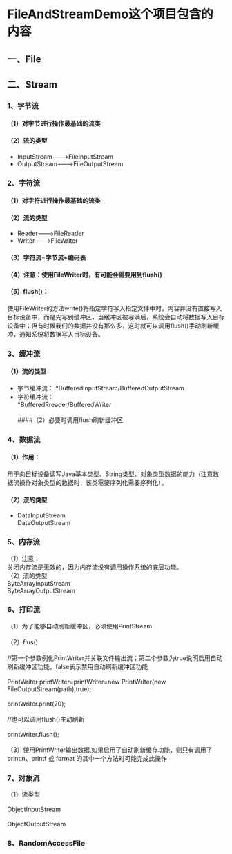 # FileAndStreamDemo这个项目包含的内容

## 一、File


## 二、Stream

### 1、字节流
#### （1）对字节进行操作最基础的流类
#### （2）流的类型
  * InputStream--->FileInputStream<br>  
  * OutputStream--->FileOutputStream<br>  

### 2、字符流
#### （1）对字符进行操作最基础的流类
#### （2）流的类型
  * Reader--->FileReader<br>  
  * Writer--->FileWriter<br>  
#### （3）字符流=字节流+编码表
#### （4）注意：使用FileWriter时，有可能会需要用到flush()
#### （5）flush()：
使用FileWriter的方法write()将指定字符写入指定文件中时，内容并没有直接写入目标设备中，而是先写到缓冲区，当缓冲区被写满后，系统会自动将数据写入目标设备中；但有时候我们的数据并没有那么多，这时就可以调用flush()手动刷新缓冲，通知系统将数据写入目标设备。

### 3、缓冲流
#### （1）流的类型
  * 字节缓冲流：
  <Tab>*BufferedInputStream/BufferedOutputStream<br>  
  * 字符缓冲流：<br>
  <Tab>*BufferedRreader/BufferedWriter<br>  
 ####（2）必要时调用flush刷新缓冲区  
 
### 4、数据流
#### （1）作用：
用于向目标设备读写Java基本类型、String类型、对象类型数据的能力（注意数据流操作对象类型的数据时，该类需要序列化需要序列化）。<br>  
#### （2）流的类型
  * DataInputStream<br>
  DataOutputStream<br>
  
 ### 5、内存流
 （1）注意：<br>
 关闭内存流是无效的，因为内存流没有调用操作系统的底层功能。<br>
 （2）流的类型<br>
   ByteArrayInputStream<br>
   ByteArrayOutputStream<br>
   
  ### 6、打印流
  （1）为了能够自动刷新缓冲区，必须使用PrintStream<br>  
  （2）flus()<br>  
  //第一个参数例化PrintWriter并关联文件输出流；第二个参数为true说明启用自动刷新缓冲区功能，false表示禁用自动刷新缓冲区功能<br>  
  PrintWriter printWriter=printWriter=new PrintWriter(new FileOutputStream(path),true);<br>  
  printWriter.print(20);<br>  
  //也可以调用flush()主动刷新<br>  
   printWriter.flush();<br>  
  （3）使用PrintWriter输出数据,如果启用了自动刷新缓存功能，则只有调用了println、printf 或 format 的其中一个方法时可能完成此操作<br>  
   
  ### 7、对象流
  （1）流类型<br>  
   ObjectInputStream<br>  
   ObjectOutputStream<br>  
   
   ### 8、RandomAccessFile
   
   
   
  
  
  
  

